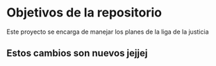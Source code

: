 # Objetivos de la repositorio

Este proyecto se encarga de manejar los planes de la liga de la justicia


## Estos cambios son nuevos jejjej